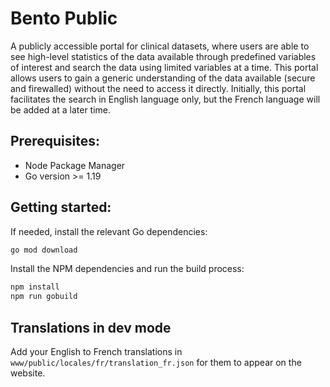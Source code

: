 # Bento Public

A publicly accessible portal for clinical datasets, where users are able to see high-level statistics of the data 
available through predefined variables of interest and search the data using limited variables at a time. This portal 
allows users to gain a generic understanding of the data available (secure and firewalled) without the need to access 
it directly. Initially, this portal facilitates the search in English language only, but the French language will be 
added at a later time.

## Prerequisites:
- Node Package Manager
- Go version >= 1.19

## Getting started:

If needed, install the relevant Go dependencies:

```bash
go mod download
```

Install the NPM dependencies and run the build process:
```bash
npm install
npm run gobuild
```

## Translations in dev mode
Add your English to French translations in `www/public/locales/fr/translation_fr.json` for them to appear on the website.
